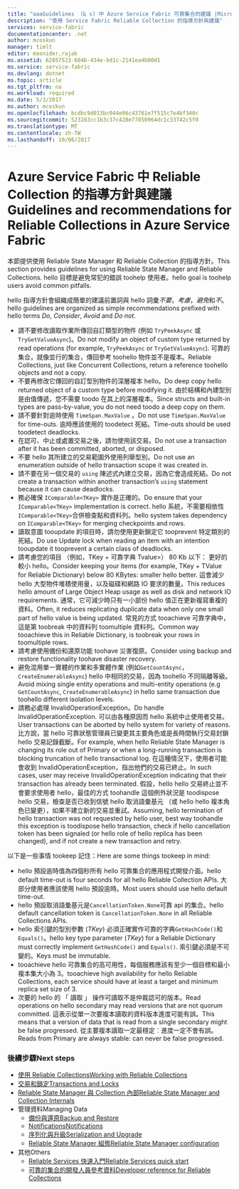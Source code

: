 ```yaml
---
title: "aaaGuidelines （& s) 中 Azure Service Fabric 可靠集合的建議 |Microsoft 文件"
description: "使用 Service Fabric Reliable Collection 的指導方針與建議"
services: service-fabric
documentationcenter: .net
author: mcoskun
manager: timlt
editor: masnider,rajak
ms.assetid: 62857523-604b-434e-bd1c-2141ea4b00d1
ms.service: service-fabric
ms.devlang: dotnet
ms.topic: article
ms.tgt_pltfrm: na
ms.workload: required
ms.date: 5/3/2017
ms.author: mcoskun
ms.openlocfilehash: bcdbc9d013bc044e06c43761e7f515c7e4bf340c
ms.sourcegitcommit: 523283cc1b3c37c428e77850964dc1c33742c5f0
ms.translationtype: MT
ms.contentlocale: zh-TW
ms.lasthandoff: 10/06/2017
---
```

# <a name="guidelines-and-recommendations-for-reliable-collections-in-azure-service-fabric"></a><span data-ttu-id="afc1e-103">Azure Service Fabric 中 Reliable Collection 的指導方針與建議</span><span class="sxs-lookup"><span data-stu-id="afc1e-103">Guidelines and recommendations for Reliable Collections in Azure Service Fabric</span></span>
<span data-ttu-id="afc1e-104">本節提供使用 Reliable State Manager 和 Reliable Collection 的指導方針。</span><span class="sxs-lookup"><span data-stu-id="afc1e-104">This section provides guidelines for using Reliable State Manager and Reliable Collections.</span></span> <span data-ttu-id="afc1e-105">hello 目標是避免常犯的錯誤 toohelp 使用者。</span><span class="sxs-lookup"><span data-stu-id="afc1e-105">hello goal is toohelp users avoid common pitfalls.</span></span>

<span data-ttu-id="afc1e-106">hello 指導方針會組織成簡單的建議前置詞與 hello 詞彙*不要*，*考慮*，*避免*和*不*。</span><span class="sxs-lookup"><span data-stu-id="afc1e-106">hello guidelines are organized as simple recommendations prefixed with hello terms *Do*, *Consider*, *Avoid* and *Do not*.</span></span>

* <span data-ttu-id="afc1e-107">請不要修改讀取作業所傳回自訂類型的物件 (例如 `TryPeekAsync` 或 `TryGetValueAsync`)。</span><span class="sxs-lookup"><span data-stu-id="afc1e-107">Do not modify an object of custom type returned by read operations (for example, `TryPeekAsync` or `TryGetValueAsync`).</span></span> <span data-ttu-id="afc1e-108">可靠的集合，就像並行的集合，傳回參考 toohello 物件並不是複本。</span><span class="sxs-lookup"><span data-stu-id="afc1e-108">Reliable Collections, just like Concurrent Collections, return a reference toohello objects and not a copy.</span></span>
* <span data-ttu-id="afc1e-109">不要再修改它傳回的自訂型別物件的深層複本 hello。</span><span class="sxs-lookup"><span data-stu-id="afc1e-109">Do deep copy hello returned object of a custom type before modifying it.</span></span> <span data-ttu-id="afc1e-110">由於結構和內建型別是由值傳遞，您不需要 toodo 在其上的深層複本。</span><span class="sxs-lookup"><span data-stu-id="afc1e-110">Since structs and built-in types are pass-by-value, you do not need toodo a deep copy on them.</span></span>
* <span data-ttu-id="afc1e-111">請不要針對逾時使用 `TimeSpan.MaxValue` 。</span><span class="sxs-lookup"><span data-stu-id="afc1e-111">Do not use `TimeSpan.MaxValue` for time-outs.</span></span> <span data-ttu-id="afc1e-112">逾時應該使用的 toodetect 死結。</span><span class="sxs-lookup"><span data-stu-id="afc1e-112">Time-outs should be used toodetect deadlocks.</span></span>
* <span data-ttu-id="afc1e-113">在認可、中止或處置交易之後，請勿使用該交易。</span><span class="sxs-lookup"><span data-stu-id="afc1e-113">Do not use a transaction after it has been committed, aborted, or disposed.</span></span>
* <span data-ttu-id="afc1e-114">不要 hello 其所建立的交易範圍外使用列舉型別。</span><span class="sxs-lookup"><span data-stu-id="afc1e-114">Do not use an enumeration outside of hello transaction scope it was created in.</span></span>
* <span data-ttu-id="afc1e-115">請不要在另一個交易的 `using` 陳述式內建立交易，因為它會造成死結。</span><span class="sxs-lookup"><span data-stu-id="afc1e-115">Do not create a transaction within another transaction’s `using` statement because it can cause deadlocks.</span></span>
* <span data-ttu-id="afc1e-116">務必確保 `IComparable<TKey>` 實作是正確的。</span><span class="sxs-lookup"><span data-stu-id="afc1e-116">Do ensure that your `IComparable<TKey>` implementation is correct.</span></span> <span data-ttu-id="afc1e-117">hello 系統，不需要相依性`IComparable<TKey>`合併檢查點和資料列。</span><span class="sxs-lookup"><span data-stu-id="afc1e-117">hello system takes dependency on `IComparable<TKey>` for merging checkpoints and rows.</span></span>
* <span data-ttu-id="afc1e-118">讀取意圖 tooupdate 的項目時，請勿使用更新鎖定它 tooprevent 特定類別的死結。</span><span class="sxs-lookup"><span data-stu-id="afc1e-118">Do use Update lock when reading an item with an intention tooupdate it tooprevent a certain class of deadlocks.</span></span>
* <span data-ttu-id="afc1e-119">請考慮您的項目 （例如，TKey + 可靠字典 Tvalue>） 80 Kb 以下： 更好的較小 hello。</span><span class="sxs-lookup"><span data-stu-id="afc1e-119">Consider keeping your items (for example, TKey + TValue for Reliable Dictionary) below 80 KBytes: smaller hello better.</span></span> <span data-ttu-id="afc1e-120">這會減少 hello 大型物件堆積使用量，以及磁碟和網路 IO 要求的數量。</span><span class="sxs-lookup"><span data-stu-id="afc1e-120">This reduces hello amount of Large Object Heap usage as well as disk and network IO requirements.</span></span> <span data-ttu-id="afc1e-121">通常，它可減少時只有一小部份 hello 值正在更新複寫重複的資料。</span><span class="sxs-lookup"><span data-stu-id="afc1e-121">Often, it reduces replicating duplicate data when only one small part of hello value is being updated.</span></span> <span data-ttu-id="afc1e-122">常見的方式 tooachieve 可靠字典中，這是第 toobreak 中的資料列 toomultiple 資料列。</span><span class="sxs-lookup"><span data-stu-id="afc1e-122">Common way tooachieve this in Reliable Dictionary, is toobreak your rows in toomultiple rows.</span></span>
* <span data-ttu-id="afc1e-123">請考慮使用備份和還原功能 toohave 災害復原。</span><span class="sxs-lookup"><span data-stu-id="afc1e-123">Consider using backup and restore functionality toohave disaster recovery.</span></span>
* <span data-ttu-id="afc1e-124">避免混用單一實體的作業和多實體作業 (例如`GetCountAsync`， `CreateEnumerableAsync`) hello 中相同的交易，因為 toohello 不同隔離等級。</span><span class="sxs-lookup"><span data-stu-id="afc1e-124">Avoid mixing single entity operations and multi-entity operations (e.g `GetCountAsync`, `CreateEnumerableAsync`) in hello same transaction due toohello different isolation levels.</span></span>
* <span data-ttu-id="afc1e-125">請務必處理 InvalidOperationException。</span><span class="sxs-lookup"><span data-stu-id="afc1e-125">Do handle InvalidOperationException.</span></span> <span data-ttu-id="afc1e-126">可以由各種原因而 hello 系統中止使用者交易。</span><span class="sxs-lookup"><span data-stu-id="afc1e-126">User transactions can be aborted by hello system for variety of reasons.</span></span> <span data-ttu-id="afc1e-127">比方說，當 hello 可靠狀態管理員已變更其主要角色或是長時間執行交易封鎖 hello 交易記錄截斷。</span><span class="sxs-lookup"><span data-stu-id="afc1e-127">For example, when hello Reliable State Manager is changing its role out of Primary or when a long-running transaction is blocking truncation of hello transactional log.</span></span> <span data-ttu-id="afc1e-128">在這種情況下，使用者可能會收到 InvalidOperationException，指出他們的交易已終止。</span><span class="sxs-lookup"><span data-stu-id="afc1e-128">In such cases, user may receive InvalidOperationException indicating that their transaction has already been terminated.</span></span> <span data-ttu-id="afc1e-129">假設，hello hello 交易終止並不會要求使用者 hello，最佳的方式 toohandle 這個例外狀況是 toodispose hello 交易，檢查是否已收到信號 hello 取消語彙基元 （或 hello hello 複本角色已變更），如果不建立新的交易並重試。</span><span class="sxs-lookup"><span data-stu-id="afc1e-129">Assuming, hello termination of hello transaction was not requested by hello user, best way toohandle this exception is toodispose hello transaction, check if hello cancellation token has been signaled (or hello role of hello replica has been changed), and if not create a new transaction and retry.</span></span>  

<span data-ttu-id="afc1e-130">以下是一些事情 tookeep 記住：</span><span class="sxs-lookup"><span data-stu-id="afc1e-130">Here are some things tookeep in mind:</span></span>

* <span data-ttu-id="afc1e-131">hello 預設逾時值為四個秒所有 hello 可靠集合的應用程式開發介面。</span><span class="sxs-lookup"><span data-stu-id="afc1e-131">hello default time-out is four seconds for all hello Reliable Collection APIs.</span></span> <span data-ttu-id="afc1e-132">大部分使用者應該使用 hello 預設逾時。</span><span class="sxs-lookup"><span data-stu-id="afc1e-132">Most users should use hello default time-out.</span></span>
* <span data-ttu-id="afc1e-133">hello 預設取消語彙基元是`CancellationToken.None`可靠 api 的集合。</span><span class="sxs-lookup"><span data-stu-id="afc1e-133">hello default cancellation token is `CancellationToken.None` in all Reliable Collections APIs.</span></span>
* <span data-ttu-id="afc1e-134">hello 索引鍵的型別參數 (*TKey*) 必須正確實作可靠的字典`GetHashCode()`和`Equals()`。</span><span class="sxs-lookup"><span data-stu-id="afc1e-134">hello key type parameter (*TKey*) for a Reliable Dictionary must correctly implement `GetHashCode()` and `Equals()`.</span></span> <span data-ttu-id="afc1e-135">索引鍵必須是不可變的。</span><span class="sxs-lookup"><span data-stu-id="afc1e-135">Keys must be immutable.</span></span>
* <span data-ttu-id="afc1e-136">tooachieve hello 可靠集合的高可用性，每個服務應該有至少一個目標和最小複本集大小為 3。</span><span class="sxs-lookup"><span data-stu-id="afc1e-136">tooachieve high availability for hello Reliable Collections, each service should have at least a target and minimum replica set size of 3.</span></span>
* <span data-ttu-id="afc1e-137">次要的 hello 的 「 讀取 」 操作可讀取不是仲裁認可的版本。</span><span class="sxs-lookup"><span data-stu-id="afc1e-137">Read operations on hello secondary may read versions that are not quorum committed.</span></span>
  <span data-ttu-id="afc1e-138">這表示從單一次要複本讀取的資料版本進度可能有誤。</span><span class="sxs-lookup"><span data-stu-id="afc1e-138">This means that a version of data that is read from a single secondary might be false progressed.</span></span>
  <span data-ttu-id="afc1e-139">從主要複本讀取一定最穩定︰進度一定不會有誤。</span><span class="sxs-lookup"><span data-stu-id="afc1e-139">Reads from Primary are always stable: can never be false progressed.</span></span>

### <a name="next-steps"></a><span data-ttu-id="afc1e-140">後續步驟</span><span class="sxs-lookup"><span data-stu-id="afc1e-140">Next steps</span></span>
* [<span data-ttu-id="afc1e-141">使用 Reliable Collections</span><span class="sxs-lookup"><span data-stu-id="afc1e-141">Working with Reliable Collections</span></span>](service-fabric-work-with-reliable-collections.md)
* [<span data-ttu-id="afc1e-142">交易和鎖定</span><span class="sxs-lookup"><span data-stu-id="afc1e-142">Transactions and Locks</span></span>](service-fabric-reliable-services-reliable-collections-transactions-locks.md)
* [<span data-ttu-id="afc1e-143">Reliable State Manager 與 Collection 內部</span><span class="sxs-lookup"><span data-stu-id="afc1e-143">Reliable State Manager and Collection Internals</span></span>](service-fabric-reliable-services-reliable-collections-internals.md)
* <span data-ttu-id="afc1e-144">管理資料</span><span class="sxs-lookup"><span data-stu-id="afc1e-144">Managing Data</span></span>
  * [<span data-ttu-id="afc1e-145">備份與還原</span><span class="sxs-lookup"><span data-stu-id="afc1e-145">Backup and Restore</span></span>](service-fabric-reliable-services-backup-restore.md)
  * [<span data-ttu-id="afc1e-146">Notifications</span><span class="sxs-lookup"><span data-stu-id="afc1e-146">Notifications</span></span>](service-fabric-reliable-services-notifications.md)
  * [<span data-ttu-id="afc1e-147">序列化與升級</span><span class="sxs-lookup"><span data-stu-id="afc1e-147">Serialization and Upgrade</span></span>](service-fabric-application-upgrade-data-serialization.md)
  * [<span data-ttu-id="afc1e-148">Reliable State Manager 組態</span><span class="sxs-lookup"><span data-stu-id="afc1e-148">Reliable State Manager configuration</span></span>](service-fabric-reliable-services-configuration.md)
* <span data-ttu-id="afc1e-149">其他</span><span class="sxs-lookup"><span data-stu-id="afc1e-149">Others</span></span>
  * [<span data-ttu-id="afc1e-150">Reliable Services 快速入門</span><span class="sxs-lookup"><span data-stu-id="afc1e-150">Reliable Services quick start</span></span>](service-fabric-reliable-services-quick-start.md)
  * [<span data-ttu-id="afc1e-151">可靠的集合的開發人員參考資料</span><span class="sxs-lookup"><span data-stu-id="afc1e-151">Developer reference for Reliable Collections</span></span>](https://msdn.microsoft.com/library/azure/microsoft.servicefabric.data.collections.aspx)
